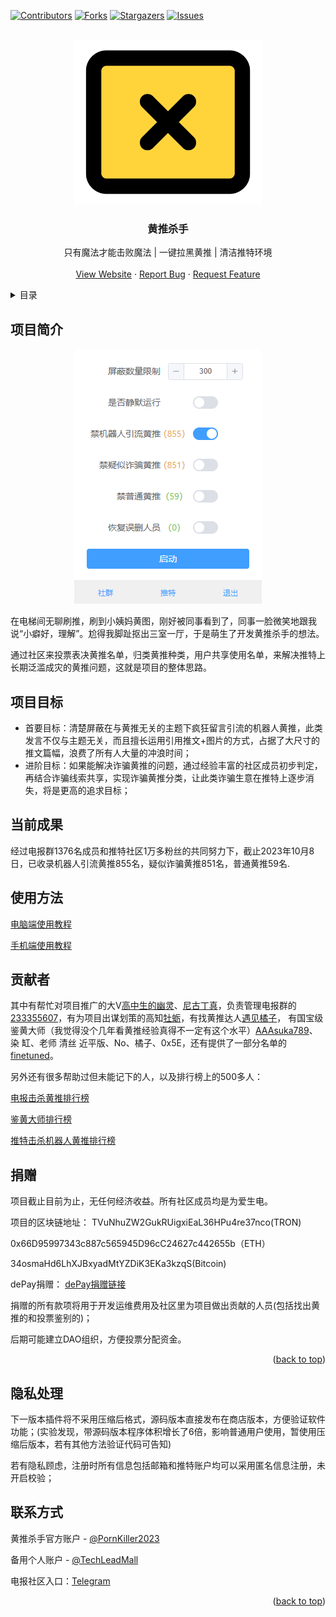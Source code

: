 
<a name="readme-top"></a>
[![Contributors][contributors-shield]][contributors-url]
[![Forks][forks-shield]][forks-url]
[![Stargazers][stars-shield]][stars-url]
[![Issues][issues-shield]][issues-url]



<br />
<div align="center">
  <a href="https://chrome.google.com/webstore/detail/%E9%BB%84%E6%8E%A8%E6%9D%80%E6%89%8B/knegnipgnnomgophnojppjepfmegcjca">
    <img src="images/icon.png" alt="Logo" width="300" height="263">
  </a>

  <h3 align="center">黄推杀手</h3>

  <p align="center">
    只有魔法才能击败魔法 | 一键拉黑黄推 | 清洁推特环境
    <br />
    <br />
    <a href="https://chrome.google.com/webstore/detail/%E9%BB%84%E6%8E%A8%E6%9D%80%E6%89%8B/knegnipgnnomgophnojppjepfmegcjca">View Website</a>
    ·
    <a href="https://github.com/TechLeadMall/PornKiller/issues">Report Bug</a>
    ·
    <a href="https://github.com/TechLeadMall/PornKiller/issues">Request Feature</a>
  </p>
</div>



<!-- TABLE OF CONTENTS -->
<details>
  <summary>目录</summary>
  <ol>
    <li>
      <a href="#项目简介">项目简介</a>
    </li>
    <li>
      <a href="#项目目标">项目目标</a>
    </li>
    <li><a href="#当前成果">当前成果</a></li>
    <li><a href="#使用方法">使用方法</a></li>
    <li><a href="#贡献者">贡献者</a></li>
    <li><a href="#捐赠">捐赠</a></li>
    <li><a href="#隐私处理">隐私处理</a></li>
    <li><a href="#联系方式">联系方式</a></li>
  </ol>
</details>



<!-- ABOUT THE PROJECT -->
## 项目简介
<div align=center>

[![Screen Shot][product-screenshot]](https://chrome.google.com/webstore/detail/%E9%BB%84%E6%8E%A8%E6%9D%80%E6%89%8B/knegnipgnnomgophnojppjepfmegcjca?utm_source=ext_sidebar&hl=en-US)
</div>

在电梯间无聊刷推，刷到小姨妈黄图，刚好被同事看到了，同事一脸微笑地跟我说“小癖好，理解”。尬得我脚趾抠出三室一厅，于是萌生了开发黄推杀手的想法。

通过社区来投票表决黄推名单，归类黄推种类，用户共享使用名单，来解决推特上长期泛滥成灾的黄推问题，这就是项目的整体思路。


## 项目目标
* 首要目标：清楚屏蔽在与黄推无关的主题下疯狂留言引流的机器人黄推，此类发言不仅与主题无关，而且擅长运用引用推文+图片的方式，占据了大尺寸的推文篇幅，浪费了所有人大量的冲浪时间；
* 进阶目标：如果能解决诈骗黄推的问题，通过经验丰富的社区成员初步判定，再结合诈骗线索共享，实现诈骗黄推分类，让此类诈骗生意在推特上逐步消失，将是更高的追求目标；




## 当前成果

经过电报群1376名成员和推特社区1万多粉丝的共同努力下，截止2023年10月8日，已收录机器人引流黄推855名，疑似诈骗黄推851名，普通黄推59名.

## 使用方法

[电脑端使用教程](https://twitter.com/PornKiller2023/status/1705200627352301800)

[手机端使用教程](https://twitter.com/PornKiller2023/status/1707410040146260393)

<!-- CONTRIBUTING -->
## 贡献者


其中有帮忙对项目推广的大V[高中生的幽灵](https://twitter.com/shikadajyokaA)、[尼古丁真](https://twitter.com/LitangHospital2)，负责管理电报群的[233355607](https://twitter.com/kong233333)，有为项目出谋划策的高知[牡蛎](https://twitter.com/muli1640092)，有找黄推达人[遇见橘子](https://twitter.com/yujian_juzi)，
有国宝级鉴黄大师（我觉得没个几年看黄推经验真得不一定有这个水平）[AAAsuka789](https://twitter.com/AAAsuka789)、染 缸、老师 清丝 近平版、No、橘子、0x5E，还有提供了一部分名单的[finetuned](https://twitter.com/finedtune)。

另外还有很多帮助过但未能记下的人，以及排行榜上的500多人：

[电报击杀黄推排行榜](https://twitter.cyberworld.win/web/telegramVoteApplyRank)

[鉴黄大师排行榜](https://twitter.cyberworld.win/web/telegramVoteRank)

[推特击杀机器人黄推排行榜](https://twitter.cyberworld.win/web/manageUser)



## 捐赠

项目截止目前为止，无任何经济收益。所有社区成员均是为爱生电。

项目的区块链地址：
TVuNhuZW2GukRUigxiEaL36HPu4re37nco(TRON)

0x66D95997343c887c565945D96cC24627c442655b（ETH）

34osmaHd6LhXJBxyadMtYZDiK3EKa3kzqS(Bitcoin)



dePay捐赠：
[dePay捐赠链接](https://link.depay.com/6lweu1hswErtSSC1JRXf8a)

捐赠的所有款项将用于开发运维费用及社区里为项目做出贡献的人员(包括找出黄推的和投票鉴别的)；

后期可能建立DAO组织，方便投票分配资金。

<p align="right">(<a href="#readme-top">back to top</a>)</p>


## 隐私处理

下一版本插件将不采用压缩后格式，源码版本直接发布在商店版本，方便验证软件功能；(实验发现，带源码版本程序体积增长了6倍，影响普通用户使用，暂使用压缩后版本，若有其他方法验证代码可告知)

若有隐私顾虑，注册时所有信息包括邮箱和推特账户均可以采用匿名信息注册，未开启校验；


## 联系方式

黄推杀手官方账户 - [@PornKiller2023](https://twitter.com/PornKiller2023) 

备用个人账户 - [@TechLeadMall](https://twitter.com/TechLeadMall) 

电报社区入口：[Telegram](https://t.me/PornTwitterKiller) 


<p align="right">(<a href="#readme-top">back to top</a>)</p>


[contributors-shield]: https://img.shields.io/github/contributors/TechLeadMall/PornKiller.svg?style=for-the-badge
[contributors-url]: https://github.com/TechLeadMall/PornKiller/graphs/contributors
[forks-shield]: https://img.shields.io/github/forks/TechLeadMall/PornKiller.svg?style=for-the-badge
[forks-url]: https://github.com/TechLeadMall/PornKiller/network/members
[stars-shield]: https://img.shields.io/github/stars/TechLeadMall/PornKiller.svg?style=for-the-badge
[stars-url]: https://github.com/TechLeadMall/PornKiller/stargazers
[issues-shield]: https://img.shields.io/github/issues/TechLeadMall/PornKiller.svg?style=for-the-badge
[issues-url]: https://github.com/TechLeadMall/PornKiller/issues
[product-screenshot]: images/screenshot.png

